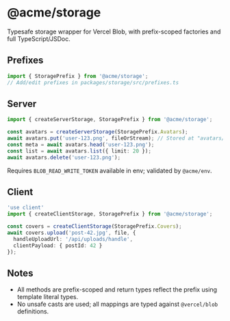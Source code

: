 # @acme/storage

Typesafe storage wrapper for Vercel Blob, with prefix-scoped factories and full TypeScript/JSDoc.

## Prefixes

```ts
import { StoragePrefix } from '@acme/storage';
// Add/edit prefixes in packages/storage/src/prefixes.ts
```

## Server

```ts
import { createServerStorage, StoragePrefix } from '@acme/storage';

const avatars = createServerStorage(StoragePrefix.Avatars);
await avatars.put('user-123.png', fileOrStream); // Stored at "avatars/user-123.png"
const meta = await avatars.head('user-123.png');
const list = await avatars.list({ limit: 20 });
await avatars.delete('user-123.png');
```

Requires `BLOB_READ_WRITE_TOKEN` available in env; validated by `@acme/env`.

## Client

```ts
'use client'
import { createClientStorage, StoragePrefix } from '@acme/storage';

const covers = createClientStorage(StoragePrefix.Covers);
await covers.upload('post-42.jpg', file, {
  handleUploadUrl: '/api/uploads/handle',
  clientPayload: { postId: 42 }
});
```

## Notes
- All methods are prefix-scoped and return types reflect the prefix using template literal types.
- No unsafe casts are used; all mappings are typed against `@vercel/blob` definitions. 